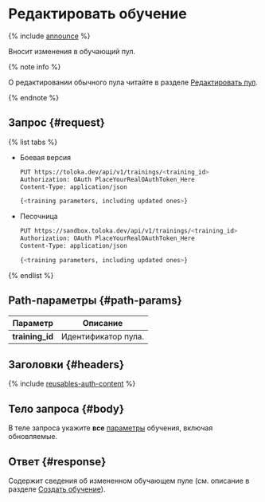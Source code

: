 # Редактировать обучение

{% include [announce](../_includes/announce.md) %}

Вносит изменения в обучающий пул.

{% note info %}

О редактировании обычного пула читайте в разделе [Редактировать пул](edit-pool.md).

{% endnote %}

## Запрос {#request}

{% list tabs %}

- Боевая версия

    ```bash
    PUT https://toloka.dev/api/v1/trainings/<training_id>
    Authorization: OAuth PlaceYourRealOAuthToken_Here
    Content-Type: application/json

    {<training parameters, including updated ones>}
    ```

- Песочница

    ```bash
    PUT https://sandbox.toloka.dev/api/v1/trainings/<training_id>
    Authorization: OAuth PlaceYourRealOAuthToken_Here
    Content-Type: application/json

    {<training parameters, including updated ones>}
    ```

{% endlist %}

## Path-параметры {#path-params}

Параметр | Описание
----- | -----
**training_id** | Идентификатор пула.

## Заголовки {#headers}

{% include [reusables-auth-content](../_includes/reusables/id-reusables/auth-content.md) %}

## Тело запроса {#body}

В теле запроса укажите **все** [параметры](create-training.md#training-param) обучения, включая обновляемые.

## Ответ {#response}

Содержит сведения об измененном обучающем пуле (см. описание в разделе [Создать обучение](create-training.md#response)).